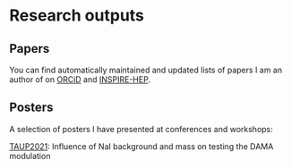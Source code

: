 # Research outputs

## Papers
You can find automatically maintained and updated lists of papers I am an author of on [ORCiD](https://orcid.org/0000-0003-2839-2838) and [INSPIRE-HEP](https://inspirehep.net/authors/1731192?ui-citation-summary=true).

## Posters
A selection of posters I have presented at conferences and workshops:

[TAUP2021](https://mjzurowski.github.io/files/taup_poster_zurowski.pdf): Influence of NaI background and mass on testing the DAMA modulation
